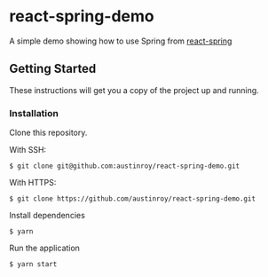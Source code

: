 # react-spring-demo
A simple demo showing how to use Spring from [react-spring](http://react-spring.surge.sh)

## Getting Started

These instructions will get you a copy of the project up and running.

### Installation

Clone this repository.

With SSH:

```
$ git clone git@github.com:austinroy/react-spring-demo.git
```
With HTTPS:
```
$ git clone https://github.com/austinroy/react-spring-demo.git
```

Install dependencies

```
$ yarn
```

Run the application

```
$ yarn start
```

